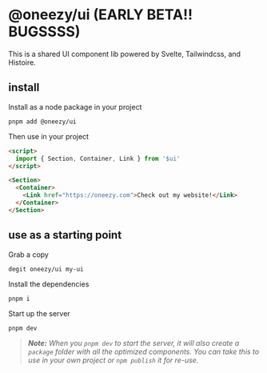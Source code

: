 # @oneezy/ui (EARLY BETA!! BUGSSSS)
This is a shared UI component lib powered by Svelte, Tailwindcss, and Histoire.

## install
Install as a node package in your project
```
pnpm add @oneezy/ui
```

Then use in your project
```html
<script>
  import { Section, Container, Link } from '$ui'
</script>

<Section>
  <Container>
    <Link href="https://oneezy.com">Check out my website!</Link>
  </Container>
</Section>
```

## use as a starting point
Grab a copy
```
degit oneezy/ui my-ui
```
Install the dependencies
```
pnpm i
```
Start up the server
```
pnpm dev
```
> ***Note:*** *When you `pnpm dev` to start the server, it will also create a `package` folder with all the optimized components. You can take this to use in your own project or `npm publish` it for re-use.*